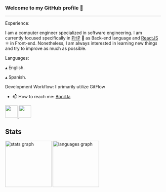 ### Welcome to my GitHub profile  👋
___
Experience:

I am a computer engineer specialized in software engineering. I am currently focused specifically in [PHP](https://spring.io/projects/spring-boot) 🐘 as Back-end language and [ReactJS](https://reactjs.org/) ⚛️ in Front-end. Nonetheless, I am always interested in learning new things and try to improve as much as possible.

Languages:

▴ English.

▴ Spanish.

Development Workflow:
I primarily utilize GitFlow

- 📫 How to reach me: <a href="https://bonil.la" target="_blank">Bonil.la</a>
<a href="mailto:aurelio@bonil.la" target="_blank">
    <img src="https://cdn2.iconfinder.com/data/icons/clean-and-simple/153/Mail-512.png" height="40" />
</a>
<a href="https://www.linkedin.com/in/aurelio-bonilla-63176525b/" target="_blank">
    <img src="https://upload.wikimedia.org/wikipedia/commons/thumb/e/e9/Linkedin_icon.svg/256px-Linkedin_icon.svg.png" height="40" />
</a>


## Stats
<div align="left">
  <img src="https://github-readme-stats.vercel.app/api?username=aurebonilla&hide_title=false&hide_rank=false&show_icons=true&include_all_commits=true&count_private=true&disable_animations=false&theme=dracula&locale=en&hide_border=false" height="150" alt="stats graph"  />
  <img src="https://github-readme-stats.vercel.app/api/top-langs?username=aurebonilla&locale=en&hide_title=false&layout=compact&card_width=320&langs_count=5&theme=dracula&hide_border=false" height="150" alt="languages graph"  />
</div>
